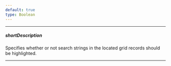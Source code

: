 ```yaml
---
default: true
type: Boolean
---
```

---
##### shortDescription
Specifies whether or not search strings in the located grid records should be highlighted.

---
